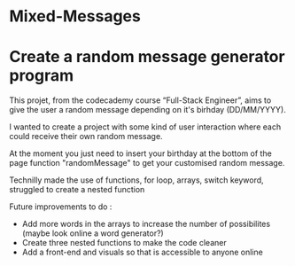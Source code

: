 # Mixed-Messages

# Create a random message generator program #

This projet, from the codecademy course “Full-Stack Engineer”, aims to give the user a random message depending on it's birhday (DD/MM/YYYY). 

I wanted to create a project with some kind of user interaction where each could receive their own random message.

At the moment you just need to insert your birthday at the bottom of the page function "randomMessage" to get your customised random message.

Technilly made the use of functions, for loop, arrays, switch keyword, struggled to create a nested function

Future improvements to do : 
- Add more words in the arrays to increase the number of possibilites (maybe look online a word generator?)
- Create three nested functions to make the code cleaner
- Add a front-end and visuals so that is accessible to anyone online

